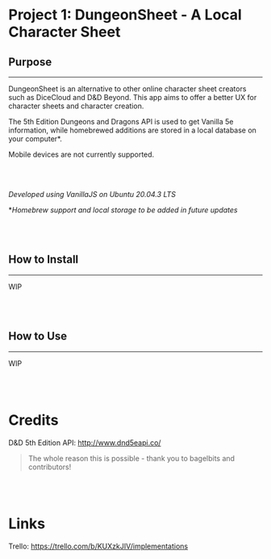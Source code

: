 # Project 1: DungeonSheet - A Local Character Sheet

## Purpose
----------
DungeonSheet is an alternative to other online character sheet creators such as DiceCloud and D&D Beyond. This app aims to offer a better UX for character sheets and character creation.

The 5th Edition Dungeons and Dragons API is used to get Vanilla 5e information, while homebrewed additions are stored in a local database on your computer*.

Mobile devices are not currently supported.

<br>
<br>

*Developed using VanillaJS on Ubuntu 20.04.3 LTS*

**Homebrew support and local storage to be added in future updates*

<br><br>
## How to Install
------
WIP

<br><br>
## How to Use
------
WIP

<br><br>

# Credits
D&D 5th Edition API: http://www.dnd5eapi.co/
>The whole reason this is possible - thank you to bagelbits and contributors!

<br><br>

# Links
Trello: https://trello.com/b/KUXzkJIV/implementations



